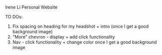 Irene Li Personal Website

TO DOs:
1. Fix spacing on heading for my headshot + intro (once I get a good background image)
2. "More" chevron - display + add click functionality
3. Nav - click functionality + change color once I get a good background image 
